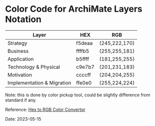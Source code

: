 # Color Code for ArchiMate Layers Notation

| Layer | HEX | RGB |
| --- | --- | --- |
| Strategy | f5deaa | (245,222,170) |
| Business | ffffb5 | (255,255,181) |
| Application | b5ffff | (181,255,255) |
| Technology & Physical | c9e7b7 | (201,231,183) |
| Motivation | ccccff | (204,204,255) |
| Implementation & Migration | ffe0e0 | (255,224,224) |

Note: this is done by color pickup tool, could be slightly difference from standard if any.

Reference: [Hex to RGB Color Convertor](https://www.rapidtables.com/convert/color/hex-to-rgb.html)

Date: 2023-05-15